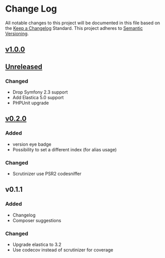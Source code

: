 # Change Log
All notable changes to this project will be documented in this file based on the [Keep a Changelog](http://keepachangelog.com/) Standard.
This project adheres to [Semantic Versioning](http://semver.org/).

## [v1.0.0](https://github.com/gbprod/elastica-provider-bundle/compare/v1.0.0...HEAD)

## [Unreleased](https://github.com/gbprod/elastica-provider-bundle/compare/v0.2.0...v1.0.0)

### Changed

- Drop Symfony 2.3 support
- Add Elastica 5.0 support
- PHPUnit upgrade

## [v0.2.0](https://github.com/gbprod/elastica-provider-bundle/compare/v0.1.1...v0.2.0)

### Added

- version eye badge
- Possibility to set a different index (for alias usage)

### Changed

- Scrutinizer use PSR2 codesniffer

## v0.1.1

### Added
- Changelog
- Composer suggestions

### Changed
- Upgrade elastica to 3.2
- Use codecov instead of scrutinizer for coverage
